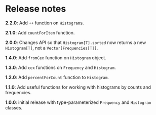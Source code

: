 # Release notes


**2.2.0**: Add `++` function on `Histogram`s.

**2.1.0**:  Add `countForItem` function.

**2.0.0**: Changes API so that `Histogram[T].sorted` now returns a new `Histogram[T]`, not a `Vector[Frequencies[T]]`.

**1.4.0**:  Add `fromCex` function on `Histogram` object.

**1.3.0**: Add `cex` functions on `Frequency` and `Histogram`.

**1.2.0**: Add `percentForCount` function to `Histogram`.

**1.1.0**: Add useful functions for working with histograms by counts and frequencies.

**1.0.0**: initial release with type-parameterized `Frequency` and `Histogram` classes.
